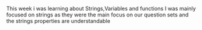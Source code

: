 This week i was learning about Strings,Variables and functions 
I was mainly focused on strings as they were the main focus on our question sets
and the strings properties are understandable 